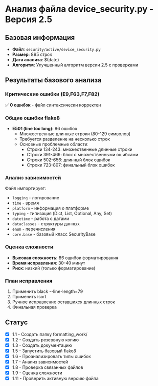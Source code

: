 # Анализ файла device_security.py - Версия 2.5

## Базовая информация
- **Файл**: `security/active/device_security.py`
- **Размер**: 895 строк
- **Дата анализа**: $(date)
- **Алгоритм**: Улучшенный алгоритм версии 2.5 с проверками

## Результаты базового анализа

### Критические ошибки (E9,F63,F7,F82)
✅ **0 ошибок** - файл синтаксически корректен

### Общие ошибки flake8
- **E501 (line too long)**: 86 ошибок
  - Множественные длинные строки (80-129 символов)
  - Требуется разделение на несколько строк
  - Основные проблемные области:
    - Строки 134-243: множественные длинные строки
    - Строки 391-469: блок с множественными ошибками
    - Строки 502-656: длинный блок ошибок
    - Строки 723-807: финальный блок ошибок

### Анализ зависимостей
Файл импортирует:
- `logging` - логирование
- `time` - время
- `platform` - информация о платформе
- `typing` - типизация (Dict, List, Optional, Any, Set)
- `datetime` - работа с датами
- `dataclasses` - структуры данных
- `enum` - перечисления
- `core.base` - базовый класс SecurityBase

### Оценка сложности
- **Высокая сложность**: 86 ошибок форматирования
- **Время исправления**: 30-40 минут
- **Риск**: низкий (только форматирование)

### План исправления
1. Применить black --line-length=79
2. Применить isort
3. Ручное исправление оставшихся длинных строк
4. Финальная проверка

## Статус
- [x] 1.1 - Создать папку formatting_work/
- [x] 1.2 - Создать резервную копию
- [x] 1.3 - Создать документацию
- [x] 1.5 - Запустить базовый flake8
- [x] 1.6 - Проанализировать типы ошибок
- [x] 1.7 - Анализ зависимостей
- [x] 1.8 - Проверка связанных файлов
- [x] 1.9 - Оценка сложности
- [x] 1.11 - Проверить активную версию файла